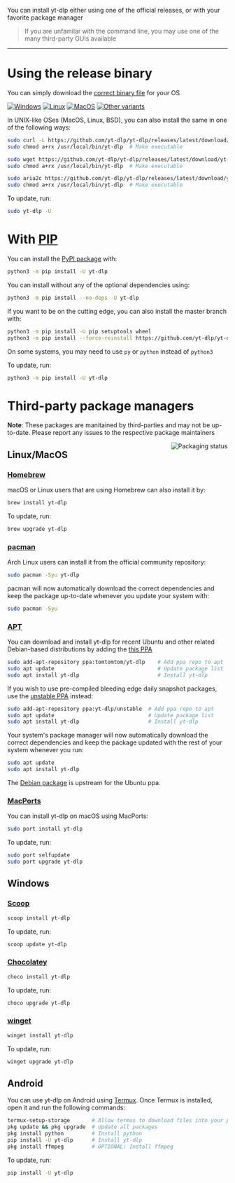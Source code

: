 You can install yt-dlp either using one of the official releases, or with your favorite package manager

> If you are unfamilar with the command line, you may use one of the many third-party GUIs available

---

# Using the release binary

You can simply download the [correct binary file](https://github.com/yt-dlp/yt-dlp#release-files) for your OS

[![Windows](https://img.shields.io/badge/-Windows_x64-blue.svg?style=for-the-badge&logo=windows)](https://github.com/yt-dlp/yt-dlp/releases/latest/download/yt-dlp.exe)
[![Linux](https://img.shields.io/badge/-Linux/BSD-red.svg?style=for-the-badge&logo=linux)](https://github.com/yt-dlp/yt-dlp/releases/latest/download/yt-dlp)
[![MacOS](https://img.shields.io/badge/-MacOS-lightblue.svg?style=for-the-badge&logo=apple)](https://github.com/yt-dlp/yt-dlp/releases/latest/download/yt-dlp_macos)
[![Other variants](https://img.shields.io/badge/-Other-grey.svg?style=for-the-badge)](https://github.com/yt-dlp/yt-dlp#release-files)

In UNIX-like OSes (MacOS, Linux, BSD), you can also install the same in one of the following ways:

```bash
sudo curl -L https://github.com/yt-dlp/yt-dlp/releases/latest/download/yt-dlp -o /usr/local/bin/yt-dlp
sudo chmod a+rx /usr/local/bin/yt-dlp  # Make executable
```

```bash
sudo wget https://github.com/yt-dlp/yt-dlp/releases/latest/download/yt-dlp -O /usr/local/bin/yt-dlp
sudo chmod a+rx /usr/local/bin/yt-dlp  # Make executable
```

```bash
sudo aria2c https://github.com/yt-dlp/yt-dlp/releases/latest/download/yt-dlp --dir /usr/local/bin -o yt-dlp
sudo chmod a+rx /usr/local/bin/yt-dlp  # Make executable
```

To update, run: 
```bash
sudo yt-dlp -U
```


# With [PIP](https://pypi.org/project/pip)

You can install the [PyPI package](https://pypi.org/project/yt-dlp) with:
```bash
python3 -m pip install -U yt-dlp
```

You can install without any of the optional dependencies using:
```bash
python3 -m pip install --no-deps -U yt-dlp
```

<a id="pip-master"/>

If you want to be on the cutting edge, you can also install the master branch with:
```bash
python3 -m pip install -U pip setuptools wheel
python3 -m pip install --force-reinstall https://github.com/yt-dlp/yt-dlp/archive/master.tar.gz
```

On some systems, you may need to use `py` or `python` instead of `python3`

To update, run:
```bash
python3 -m pip install -U yt-dlp
```


# Third-party package managers

**Note**: These packages are manitained by third-parties and may not be up-to-date. Please report any issues to the respective package maintainers

<a href="https://repology.org/project/yt-dlp/versions">
    <img src="https://repology.org/badge/vertical-allrepos/yt-dlp.svg" alt="Packaging status" align="right">
</a>

## Linux/MacOS

### [Homebrew](https://formulae.brew.sh/formula/yt-dlp)

macOS or Linux users that are using Homebrew can also install it by:
```bash
brew install yt-dlp
```

To update, run:
```bash
brew upgrade yt-dlp
```

### [pacman](https://archlinux.org/packages/community/any/yt-dlp/)

Arch Linux users can install it from the official community repository:
```bash
sudo pacman -Syu yt-dlp
```

pacman will now automatically download the correct dependencies and keep the package up-to-date whenever you update your system with:
```bash
sudo pacman -Syu
```

### [APT](https://en.wikipedia.org/wiki/APT_(software))

You can download and install yt-dlp for recent Ubuntu and other related Debian-based distributions by adding the [this PPA](https://launchpad.net/~tomtomtom/+archive/ubuntu/yt-dlp)
```bash
sudo add-apt-repository ppa:tomtomtom/yt-dlp    # Add ppa repo to apt
sudo apt update                                 # Update package list
sudo apt install yt-dlp                         # Install yt-dlp
```

If you wish to use pre-compiled bleeding edge daily snapshot packages, use the [unstable PPA](https://code.launchpad.net/~yt-dlp/+archive/ubuntu/unstable) instead:
```bash
sudo add-apt-repository ppa:yt-dlp/unstable  # Add ppa repo to apt
sudo apt update                              # Update package list
sudo apt install yt-dlp                      # Install yt-dlp
```

Your system's package manager will now automatically download the correct dependencies and keep the package updated with the rest of your system whenever you run:
```bash
sudo apt update
sudo apt install yt-dlp
```
The [Debian package](https://salsa.debian.org/debian/yt-dlp) is upstream for the Ubuntu ppa.

### [MacPorts](https://ports.macports.org/port/yt-dlp/)

You can install yt-dlp on macOS using MacPorts:
```bash
sudo port install yt-dlp
```

To update, run:
```bash
sudo port selfupdate
sudo port upgrade yt-dlp
```


## Windows

### [Scoop](https://scoop.sh)

```powershell
scoop install yt-dlp
```

To update, run:
```powershell
scoop update yt-dlp
```

### [Chocolatey](https://community.chocolatey.org/packages/yt-dlp)

```powershell
choco install yt-dlp
```

To update, run:
```powershell
choco upgrade yt-dlp
```

### [winget](https://docs.microsoft.com/en-us/windows/package-manager/winget/)

```powershell
winget install yt-dlp
```

To update, run:
```powershell
winget upgrade yt-dlp
```

## Android

You can use yt-dlp on Android using [Termux](https://termux.dev). Once Termux is installed, open it and run the following commands:
```bash
termux-setup-storage       # Allow termux to download files into your phone's storage
pkg update && pkg upgrade  # Update all packages
pkg install python         # Install python
pip install -U yt-dlp      # Install yt-dlp
pkg install ffmpeg         # OPTIONAL: Install ffmpeg
```

To update, run:
```bash
pip install -U yt-dlp
```
